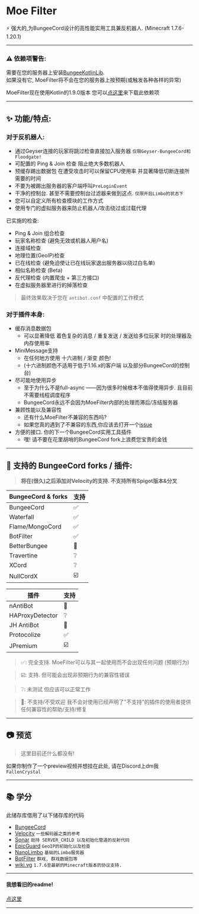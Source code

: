 # Moe Filter

⚡ 强大的,为BungeeCord设计的高性能实用工具兼反机器人. (Minecraft 1.7.6-1.20.1)

---

### ⚠️ 依赖项警告:  

需要在您的服务器上安装[BungeeKotlinLib](https://github.com/LensMemory/BungeeKotlinLib).  
如果没有它, MoeFilter将不会在您的服务器上按预期(或触发各种各样的异常) 
  
MoeFilter现在使用Kotlin的1.9.0版本 您可以[点这里](https://github.com/LensMemory/BungeeKotlinLib/releases/download/1.9.0/BungeeKotlinLib-1.9.0.jar)来下载此依赖项

---

## ✨ 功能/特点:
### 对于反机器人:  
  - 通过Geyser连接的玩家将跳过检查直接加入服务器 `仅限Geyser-BungeeCord和Floodgate!`
  - 可配置的 Ping & Join 检查 阻止绝大多数机器人
  - 预缓存踢出数据包 在遭受攻击时可以保留CPU使用率 并显著降低切断连接所需要的时间
  - 不要为被踢出服务器的客户端呼叫`PreLoginEvent`
  - 干净的控制台. 甚至不需要控制台过滤器来做到这点. `仅限开启Limbo的状态下`
  - 您可以自定义所有检查模块的工作方式
  - 使用专门的虚拟服务器来防止机器人/攻击绕过或过载代理

  已实施的检查:
   - Ping & Join 组合检查
   - 玩家名称检查 (避免无效或机器人用户名)
   - 连接域检查
   - 地理位置(GeoIP)检查
   - 已在线检查 (避免迫使让已在线玩家退出服务器以绕过白名单)
   - 相似名称检查 (Beta)
   - 反代理检查 (内置爬虫 + 第三方接口)
   - 在虚拟服务器里进行的掉落检查

> 最终效果取决于您在 `antibot.conf` 中配置的工作模式

### 对于插件本身:  
  - 缓存消息数据包
     - 可以显著降低 着色复杂的消息 / 重复发送 / 发送给多位玩家 时的处理器及内存使用率
  - MiniMessage支持
     - 在任何地方使用 十六进制 / 渐变 颜色!
     - (十六进制颜色不适用于低于1.16.x的客户端 以及部分BungeeCord的控制台)
  - 尽可能地使用异步
     - 至于为什么不是full-async ——因为很多时候根本不值得使用异步. 且目前不需要线程调度程序
     - BungeeCord永远不会因为MoeFilter内部的处理而滞后/冻结服务器
  - 兼顾性能以及兼容性
     - 还有什么MoeFilter不兼容的东西吗?
     - 如果您真的遇到了不兼容的东西,你应该去打开一个[issue](https://github.com/CatMoe/MoeFilter/issues)
  - 方便的接口. 你的下一个BungeeCord实用工具插件
     - 嘿! 请不要在花里胡哨的BungeeCord fork上浪费您宝贵的金钱  

---

## 🔧 支持的 BungeeCord forks / 插件:  

> **将在(很久)之后添加对Velocity的支持. 不支持所有Spigot版本&分叉**

| BungeeCord & forks | 支持 |
|--------------------|----|
| BungeeCord         | ✅  |
| Waterfall          | ✅  |
| Flame/MongoCord    | ✅  |
| BotFilter          | ✅  |
| BetterBungee       | 🛑 |
| Travertine         | ❔  |
| XCord              | ❔  |
| NullCordX          | ☑️ |

| 插件              | 支持 |
|-----------------|----|
| nAntiBot        | 🛑 |
| HAProxyDetector | ❔  |
| JH AntiBot      | 🛑 |
| Protocolize     | ✅  |
| JPremium        | ☑️ |

> ✅: 完全支持. MoeFilter可以与其一起使用而不会出现任何问题 (预期行为)

> ☑️: 支持. 但可能会出现非预期行为的兼容性错误

> ❔: 未测试 但应该可以正常工作

> 🛑: 不支持/不受欢迎 我不会对使用已经声明了"不支持"的插件的使用者提供任何兼容性的帮助/支持/修复

---

## 📷 预览

> 这里目前还什么都没有!

如果你制作了一个preview视频并想挂在此处, 请在Discord上dm我 `FallenCrystal`

---

## 📚 学分

此储存库借用了以下储存库的代码
 - [BungeeCord](https://github.com/SpigotMC/BungeeCord)
 - [Velocity](https://github.com/PaperMC/Velocity) `一些解码器之类的参考`
 - [Sonar](https://github.com/jonesdevelopment/sonar) `劫持 SERVER_CHILD 以及初始化管道的反射代码`
 - [EpicGuard](https://github.com/awumii/EpicGuard) `GeoIP的初始化以及检查`
 - [NanoLimbo](https://github.com/Nan1t/NanoLimbo) `基础的Limbo服务器`
 - [BotFilter](https://github.com/Leymooo/BungeeCord) `群戏, 群戏数据包等`
 - [wiki.vg](https://wiki.vg/Protocol) `1.7.6至最新的Minecraft版本的协议支持.`

---

#### 我想看旧的readme!

[点这里](https://github.com/CatMoe/MoeFilter/blob/stray/readme/legacy.md)

---
